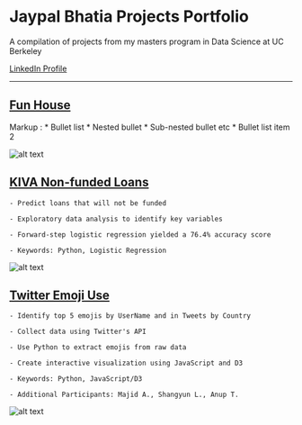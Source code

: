 # Jaypal Bhatia Projects Portfolio
A compilation of projects from my masters program in Data Science at UC Berkeley

[LinkedIn Profile](https://www.linkedin.com/in/jaypal-bhatia/)

----------------------------------------------------------------------------------------------------------------------

## [Fun House](https://github.com/krystent2/Data_Science_Examples/blob/master/Fun_House/FunHouseGame.py)

 Markup : * Bullet list
          * Nested bullet
          * Sub-nested bullet etc
          * Bullet list item 2

![alt text](https://github.com/krystent2/Data_Science_Examples/blob/master/Fun_House/FunHouseViz.png)


## [KIVA Non-funded Loans](https://github.com/krystent2/Data_Science_Examples/tree/master/KIVA)

	- Predict loans that will not be funded

	- Exploratory data analysis to identify key variables

	- Forward-step logistic regression yielded a 76.4% accuracy score

	- Keywords: Python, Logistic Regression

![alt text](https://github.com/krystent2/Data_Science_Examples/blob/master/KIVA/Kiva.png)


## [Twitter Emoji Use](https://github.com/krystent2/Data_Science_Examples/tree/master/Emojis)

	- Identify top 5 emojis by UserName and in Tweets by Country

	- Collect data using Twitter's API

	- Use Python to extract emojis from raw data

	- Create interactive visualization using JavaScript and D3 

	- Keywords: Python, JavaScript/D3

	- Additional Participants: Majid A., Shangyun L., Anup T.

![alt text](https://github.com/krystent2/Data_Science_Examples/blob/master/Emojis/EmojiViz.png)
